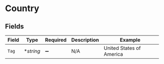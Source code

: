# Country


## Fields

| Field                    | Type                     | Required                 | Description              | Example                  |
| ------------------------ | ------------------------ | ------------------------ | ------------------------ | ------------------------ |
| `Tag`                    | **string*                | :heavy_minus_sign:       | N/A                      | United States of America |